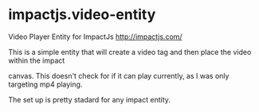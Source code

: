 impactjs.video-entity
=====================

Video Player Entity for ImpactJs
http://impactjs.com/

This is a simple entity that will create a video tag and then place the video within the impact 

canvas.  This doesn't check for if it can play currently, as I was only targeting mp4 playing.

The set up is pretty stadard for any impact entity.
